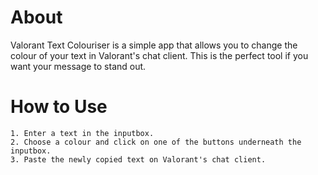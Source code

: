 # About

Valorant Text Colouriser is a simple app that allows you to change the colour of your text in Valorant's chat client. This is the perfect tool if you want your message to stand out.

# How to Use
```
1. Enter a text in the inputbox.
2. Choose a colour and click on one of the buttons underneath the inputbox.
3. Paste the newly copied text on Valorant's chat client.
```
